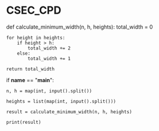 # CSEC_CPD
def calculate_minimum_width(n, h, heights):
    total_width = 0
    
    for height in heights:
        if height > h:
            total_width += 2  
        else:
            total_width += 1  
    
    return total_width

if __name__ == "__main__":
    
    n, h = map(int, input().split())     

    heights = list(map(int, input().split()))  

    result = calculate_minimum_width(n, h, heights) 

    print(result)
    
